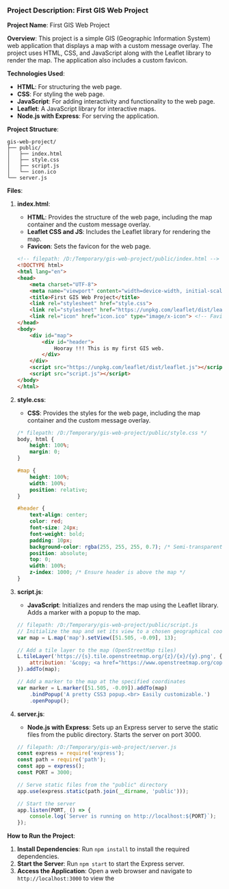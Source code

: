 ### Project Description: First GIS Web Project

**Project Name**: First GIS Web Project

**Overview**:
This project is a simple GIS (Geographic Information System) web application that displays a map with a custom message overlay. The project uses HTML, CSS, and JavaScript along with the Leaflet library to render the map. The application also includes a custom favicon.

**Technologies Used**:
- **HTML**: For structuring the web page.
- **CSS**: For styling the web page.
- **JavaScript**: For adding interactivity and functionality to the web page.
- **Leaflet**: A JavaScript library for interactive maps.
- **Node.js with Express**: For serving the application.

**Project Structure**:
```
gis-web-project/
├── public/
│   ├── index.html
│   ├── style.css
│   ├── script.js
│   └── icon.ico
└── server.js
```

**Files**:
1. **index.html**:
    - **HTML**: Provides the structure of the web page, including the map container and the custom message overlay.
    - **Leaflet CSS and JS**: Includes the Leaflet library for rendering the map.
    - **Favicon**: Sets the favicon for the web page.

    ```html
    <!-- filepath: /D:/Temporary/gis-web-project/public/index.html -->
    <!DOCTYPE html>
    <html lang="en">
    <head>
        <meta charset="UTF-8">
        <meta name="viewport" content="width=device-width, initial-scale=1.0">
        <title>First GIS Web Project</title>
        <link rel="stylesheet" href="style.css">
        <link rel="stylesheet" href="https://unpkg.com/leaflet/dist/leaflet.css" />
        <link rel="icon" href="icon.ico" type="image/x-icon"> <!-- Favicon link -->
    </head>
    <body>
        <div id="map">
            <div id="header">
                Hooray !!! This is my first GIS web.
            </div>
        </div>
        <script src="https://unpkg.com/leaflet/dist/leaflet.js"></script>
        <script src="script.js"></script>
    </body>
    </html>
    ```

2. **style.css**:
    - **CSS**: Provides the styles for the web page, including the map container and the custom message overlay.

    ```css
    /* filepath: /D:/Temporary/gis-web-project/public/style.css */
    body, html {
        height: 100%;
        margin: 0;
    }

    #map {
        height: 100%;
        width: 100%;
        position: relative;
    }

    #header {
        text-align: center;
        color: red;
        font-size: 24px;
        font-weight: bold;
        padding: 10px;
        background-color: rgba(255, 255, 255, 0.7); /* Semi-transparent background */
        position: absolute;
        top: 0;
        width: 100%;
        z-index: 1000; /* Ensure header is above the map */
    }
    ```

3. **script.js**:
    - **JavaScript**: Initializes and renders the map using the Leaflet library. Adds a marker with a popup to the map.

    ```javascript
    // filepath: /D:/Temporary/gis-web-project/public/script.js
    // Initialize the map and set its view to a chosen geographical coordinates and zoom level
    var map = L.map('map').setView([51.505, -0.09], 13);

    // Add a tile layer to the map (OpenStreetMap tiles)
    L.tileLayer('https://{s}.tile.openstreetmap.org/{z}/{x}/{y}.png', {
        attribution: '&copy; <a href="https://www.openstreetmap.org/copyright">OpenStreetMap</a> contributors'
    }).addTo(map);

    // Add a marker to the map at the specified coordinates
    var marker = L.marker([51.505, -0.09]).addTo(map)
        .bindPopup('A pretty CSS3 popup.<br> Easily customizable.')
        .openPopup();
    ```

4. **server.js**:
    - **Node.js with Express**: Sets up an Express server to serve the static files from the public directory. Starts the server on port 3000.

    ```javascript
    // filepath: /D:/Temporary/gis-web-project/server.js
    const express = require('express');
    const path = require('path');
    const app = express();
    const PORT = 3000;

    // Serve static files from the "public" directory
    app.use(express.static(path.join(__dirname, 'public')));

    // Start the server
    app.listen(PORT, () => {
        console.log(`Server is running on http://localhost:${PORT}`);
    });
    ```

**How to Run the Project**:
1. **Install Dependencies**: Run `npm install` to install the required dependencies.
2. **Start the Server**: Run `npm start` to start the Express server.
3. **Access the Application**: Open a web browser and navigate to `http://localhost:3000` to view the 